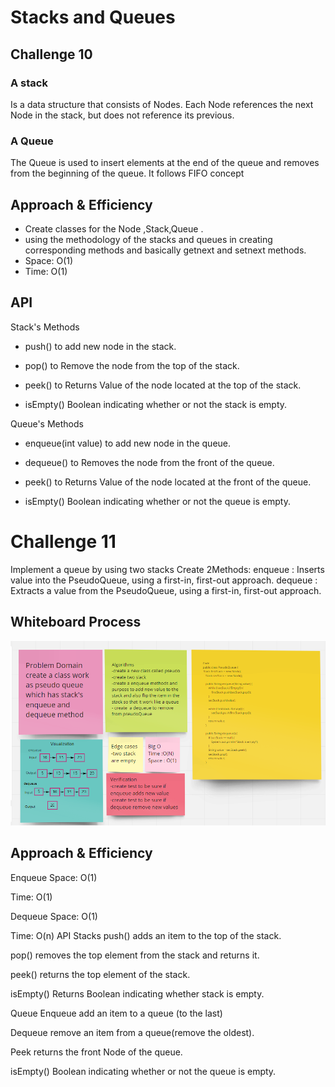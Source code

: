 # Stacks and Queues

## Challenge 10
 ### A stack
Is a data structure that consists of Nodes. Each Node references the next Node in the stack, but does not reference its previous.
### A Queue 
The Queue is used to insert elements at the end of the queue and removes from the beginning of the queue. It follows FIFO concept

## Approach & Efficiency
- Create  classes for the Node ,Stack,Queue .
- using the methodology of the stacks and queues in creating corresponding methods and basically getnext and setnext methods.
- Space: O(1)
- Time: O(1)

## API
 Stack's Methods
- push() to add new node in the stack.

- pop() to Remove the node from the top of the stack.

- peek() to Returns Value of the node located at the top of the stack.

- isEmpty()  Boolean indicating whether or not the stack is empty.

 Queue's Methods
 - enqueue(int value) to add new node in the queue.

 - dequeue() to Removes the node from the front of the queue.

 - peek() to Returns Value of the node located at the front of the queue.

 - isEmpty()  Boolean indicating whether or not the queue is empty.

 # Challenge 11
Implement a queue by using two stacks
Create 2Methods:
enqueue : Inserts value into the PseudoQueue, using a first-in, first-out approach.
dequeue : Extracts a value from the PseudoQueue, using a first-in, first-out approach.

## Whiteboard Process

![](codechallenge11.png)

## Approach & Efficiency
Enqueue
Space: O(1)

Time: O(1)

Dequeue
Space: O(1)

Time: O(n)
API
Stacks
push() adds an item to the top of the stack.

pop()  removes the top element from the stack and returns it.

peek()  returns the top element of the stack.

isEmpty()  Returns Boolean indicating whether stack is empty.

Queue
Enqueue  add an item to a queue (to the last)

Dequeue  remove an item from a queue(remove the oldest).

Peek  returns the front Node of the queue.

isEmpty() Boolean indicating whether or not the queue is empty.